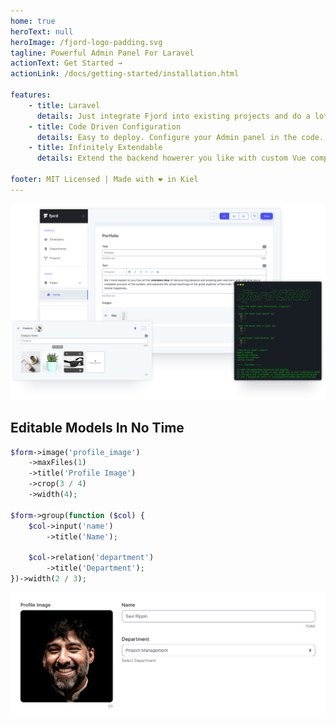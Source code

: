 ```yaml
---
home: true
heroText: null
heroImage: /fjord-logo-padding.svg
tagline: Powerful Admin Panel For Laravel
actionText: Get Started →
actionLink: /docs/getting-started/installation.html

features:
    - title: Laravel
      details: Just integrate Fjord into existing projects and do a lot with little learning using your knowledge about Laravel standards.
    - title: Code Driven Configuration
      details: Easy to deploy. Configure your Admin panel in the code.
    - title: Infinitely Extendable
      details: Extend the backend howerer you like with custom Vue components and packages.

footer: MIT Licensed | Made with ❤️ in Kiel
---
```


![Fjord Interface](./fjord_preview.png 'Fjord Interface')

## Editable Models In No Time

```php
$form->image('profile_image')
    ->maxFiles(1)
    ->title('Profile Image')
    ->crop(3 / 4)
    ->width(4);

$form->group(function ($col) {
    $col->input('name')
        ->title('Name');

    $col->relation('department')
        ->title('Department');
})->width(2 / 3);
```

![Fjord Interface](./example_form.png 'Fjord Interface')
